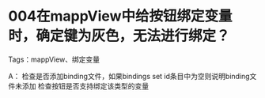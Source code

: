 # 004在mappView中给按钮绑定变量时，确定键为灰色，无法进行绑定？
Tags：mappView、绑定变量

A：
	检查是否添加binding文件，如果bindings set id条目中为空则说明binding文件未添加
	检查按钮是否支持绑定该类型的变量
